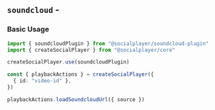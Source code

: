 <script setup>
import BundleSize from '../components/BundleSize.vue'
</script>

## `soundcloud` - <BundleSize func="soundcloudPlugin" pkg="@socialplayer/soundcloud-plugin" />

### Basic Usage

```ts
import { soundcloudPlugin } from "@socialplayer/soundcloud-plugin"
import { createSocialPlayer } from "@socialplayer/core"

createSocialPlayer.use(soundcloudPlugin)

const { playbackActions } = createSocialPlayer({
  { id: "video-id" },
})

playbackActions.loadSoundcloudUrl({ source })
```
